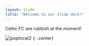 ```yaml
---
layout: slide
title: "Welcome to our slide deck!"
---
```


Celtic FC are rubbish at the moment! 

![poptocat2](https://octodex.github.com/images/poptocat_v2.png)
{: .center}
